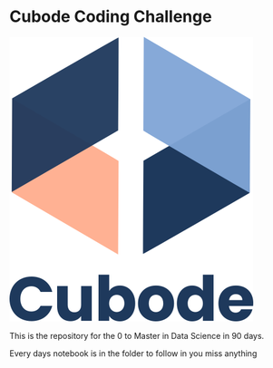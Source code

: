 # Cubode Coding Challenge

![alt text](Assets/Logo.png "Cubode")


This is the repository for the 0 to Master in Data Science in 90 days.

Every days notebook is in the folder to follow in you miss anything